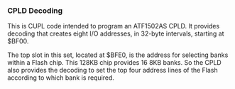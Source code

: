 ### CPLD Decoding

This is CUPL code intended to program an ATF1502AS CPLD. It provides decoding that creates eight I/O addresses, in 32-byte intervals, starting at $BF00.

The top slot in this set, located at $BFE0, is the address for selecting banks within a Flash chip. This 128KB chip provides 16 8KB banks. So the CPLD also provides the decoding to set the top four address lines of the Flash according to which bank is required.
